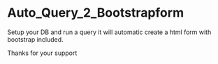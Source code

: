# Auto_Query_2_Bootstrapform

Setup your DB and run a query it will automatic create a html form with bootstrap included.

Thanks for your support
